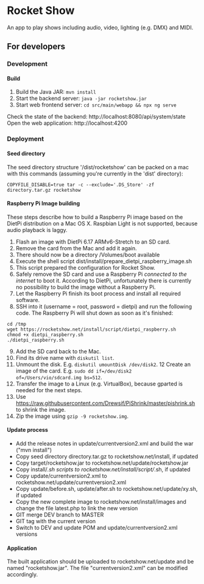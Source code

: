 # Rocket Show
An app to play shows including audio, video, lighting (e.g. DMX) and MIDI.

## For developers
### Development
#### Build
1. Build the Java JAR: `mvn install`
2. Start the backend server: `java -jar rocketshow.jar`
3. Start web frontend server: `cd src/main/webapp && npx ng serve`

Check the state of the backend: http://localhost:8080/api/system/state \
Open the web application: http://localhost:4200

### Deployment
#### Seed directory
The seed directory structure '/dist/rocketshow' can be packed on a mac with this commands (assuming you're currently in the 'dist' directory):
```shell
COPYFILE_DISABLE=true tar -c --exclude='.DS_Store' -zf directory.tar.gz rocketshow
```

#### Raspberry Pi Image building
These steps describe how to build a Raspberry Pi image based on the DietPi distribution on a Mac OS X. Raspbian Light is not supported, because audio playback is laggy.

1. Flash an image with DietPi 6.17 ARMv6-Stretch to an SD card.
2. Remove the card from the Mac and add it again.
3. There should now be a directory /Volumes/boot available
4. Execute the shell script dist/install/prepare_dietpi_raspberry_image.sh
5. This script prepared the configuration for Rocket Show.
6. Safely remove the SD card and use a Raspberry Pi *connected to the internet* to boot it. According to DietPi, unfortunately there is currently no possibility to build the image without a Raspberry Pi.
7. Let the Raspberry Pi finish its boot process and install all required software.
8. SSH into it (username = root, password = dietpi) and run the following code. The Raspberry Pi will shut down as soon as it's finished:
```
cd /tmp
wget https://rocketshow.net/install/script/dietpi_raspberry.sh
chmod +x dietpi_raspberry.sh
./dietpi_raspberry.sh
```
9. Add the SD card back to the Mac.
10. Find its drive name with ```diskutil list```.
11. Unmount the disk. E.g. ```diskutil umountDisk /dev/disk2```.
12 Create an image of the card. E.g. ```sudo dd if=/dev/disk2 of=/Users/vio/sdcard.img bs=512```.
13. Transfer the image to a Linux (e.g. VirtualBox), because gparted is needed for the next steps.
14. Use https://raw.githubusercontent.com/Drewsif/PiShrink/master/pishrink.sh to shrink the image.
15. Zip the image using ```gzip -9 rocketshow.img```.

#### Update process
- Add the release notes in update/currentversion2.xml and build the war ("mvn install")
- Copy seed directory directory.tar.gz to rocketshow.net/install, if updated
- Copy target/rocketshow.jar to rocketshow.net/update/rocketshow.jar
- Copy install/*.sh scripts to rocketshow.net/install/script/*.sh, if updated
- Copy update/currentversion2.xml to rocketshow.net/update/currentversion2.xml
- Copy update/before.sh, update/after.sh to rocketshow.net/update/xy.sh, if updated
- Copy the new complete image to rocketshow.net/install/images and change the file latest.php to link the new version
- GIT merge DEV branch to MASTER
- GIT tag with the current version
- Switch to DEV and update POM and update/currentversion2.xml versions

#### Application
The built application should be uploaded to rocketshow.net/update and be named "rocketshow.jar". The file "currentversion2.xml" can be modified accordingly.